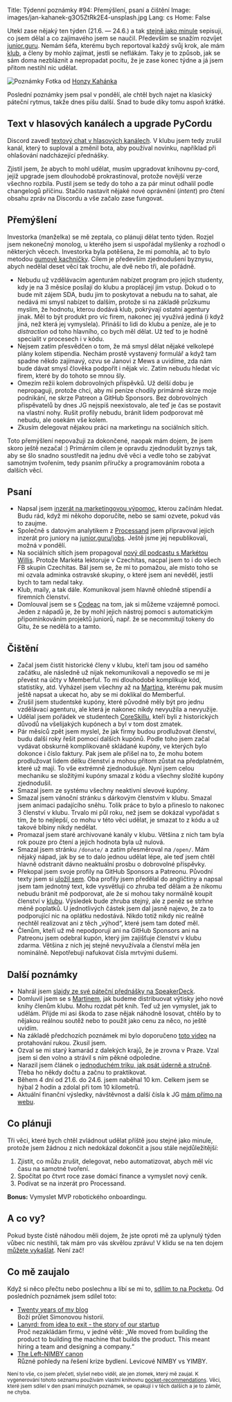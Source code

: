 Title: Týdenní poznámky #94: Přemýšlení, psaní a čištění
Image: images/jan-kahanek-g3O5ZtRk2E4-unsplash.jpg
Lang: cs
Home: False


Utekl zase nějaký ten týden (21.6. — 24.6.) a tak [stejně jako minule]({filename}/2022-06-20_tydenni-poznamky-93-konference-a-dalsi-akce.md) sepisuji, co jsem dělal a co zajímavého jsem se naučil. Především se snažím rozvíjet [junior.guru](https://junior.guru/). Nemám šéfa, kterému bych reportoval každý svůj krok, ale mám [klub](https://junior.guru/club/), a členy by mohlo zajímat, jestli se neflákám. Taky je to způsob, jak se sám doma nezbláznit a nepropadat pocitu, že je zase konec týdne a já jsem přitom nestihl nic udělat.

![Poznámky]({static}/images/jan-kahanek-g3O5ZtRk2E4-unsplash.jpg)
Fotka od [Honzy Kahánka](https://unsplash.com/@honza_kahanek)

Poslední poznámky jsem psal v pondělí, ale chtěl bych najet na klasický páteční rytmus, takže dnes píšu další. Snad to bude díky tomu aspoň krátké.

## Text v hlasových kanálech a upgrade PyCordu

Discord zavedl [textový chat v hlasových kanálech](https://support.discord.com/hc/en-us/articles/4412085582359). V klubu jsem tedy zrušil kanál, který to suploval a změnil bota, aby používal novinku, například při ohlašování nadcházející přednášky.

Zjistil jsem, že abych to mohl udělat, musím upgradovat knihovnu py-cord, jejíž upgrade jsem dlouhodobě prokrastinoval, protože novější verze všechno rozbila. Pustil jsem se tedy do toho a za pár minut odhalil podle changelogů příčinu. Stačilo nastavit nějaké nové oprávnění (_intent_) pro čtení obsahu zpráv na Discordu a vše začalo zase fungovat.

## Přemýšlení

Investorka (manželka) se mě zeptala, co plánuji dělat tento týden. Rozjel jsem nekonečný monolog, u kterého jsem si uspořádal myšlenky a rozhodl o některých věcech. Investorka byla potěšena, že mi pomohla, ač to bylo metodou [gumové kachničky](https://en.wikipedia.org/wiki/Rubber_duck_debugging). Cílem je především zjednodušení byznysu, abych nedělal deset věcí tak trochu, ale dvě nebo tři, ale pořádně.

- Nebudu už vzdělávacím agenturám nabízet program pro jejich studenty, kdy je na 3 měsíce posílají do klubu a proplácejí jim vstup. Dokud o to bude mít zájem SDA, budu jim to poskytovat a nebudu na to sahat, ale nedává mi smysl nabízet to dalším, protože si na základě průzkumu myslím, že hodnotu, kterou dodává klub, pokrývají ostatní agentury jinak. Měl to být produkt pro víc firem, nakonec jej využívá jediná (i když jiná, než která jej vymyslela). Přináší to lidi do klubu a peníze, ale je to _distraction_ od toho hlavního, co bych měl dělat. Už teď to je hodně specialit v procesech i v kódu.
- Nejsem zatím přesvědčen o tom, že má smysl dělat nějaké velkolepé plány kolem stipendia. Nechám prostě vystavený formulář a když tam spadne někdo zajímavý, ozvu se Janovi z Mews a uvidíme, zda nám bude dávat smysl člověka podpořit i nějak víc. Zatím nebudu hledat víc firem, které by do tohoto se mnou šly.
- Omezím režii kolem dobrovolných příspěvků. Už delší dobu je nepropaguji, protože chci, aby mi peníze chodily primárně skrze moje podnikání, ne skrze Patreon a GitHub Sponsors. Bez dobrovolných přispěvatelů by dnes JG nejspíš neexistovalo, ale teď je čas se postavit na vlastní nohy. Rušit profily nebudu, bránit lidem podporovat mě nebudu, ale osekám vše kolem.
- Zkusím delegovat nějakou práci na marketingu na sociálních sítích.

Toto přemýšlení nepovažuji za dokončené, naopak mám dojem, že jsem skoro ještě nezačal :) Primárním cílem je opravdu zjednodušit byznys tak, aby se šlo snadno soustředit na jednu dvě věci a vedle toho se zabývat samotným tvořením, tedy psaním příručky a programováním robota a dalších věcí.

## Psaní

- Napsal jsem [inzerát na marketingovou výpomoc]({filename}/2022-06-24_vypomoc-na-socialni-site.md), kterou začínám hledat. Budu rád, když mi někoho doporučíte, nebo se sami ozvete, pokud vás to zaujme.
- Společně s datovým analytikem z [Processand](https://www.processand.com/) jsem připravoval jejich inzerát pro juniory na [junior.guru/jobs](https://junior.guru/jobs/). Ještě jsme jej nepublikovali, možná v pondělí.
- Na sociálních sítích jsem propagoval [nový díl podcastu s Markétou Willis](https://junior.guru/podcast/). Protože Markéta lektoruje v Czechitas, nacpal jsem to i do všech FB skupin Czechitas. Bál jsem se, že mi to pomažou, ale místo toho se mi ozvala adminka ostravské skupiny, o které jsem ani nevěděl, jestli bych to tam nedal taky.
- Klub, maily, a tak dále. Komunikoval jsem hlavně ohledně stipendií a firemních členství.
- Domlouval jsem se s [Codeac](https://www.codeac.io/) na tom, jak si můžeme vzájemně pomoci. Jeden z nápadů je, že by mohl jejich nástroj pomoci s automatickým připomínkováním projektů juniorů, např. že se necommitují tokeny do Gitu, že se nedělá to a tamto.

## Čištění

- Začal jsem čistit historické členy v klubu, kteří tam jsou od samého začátku, ale následně už nijak nekomunikovali a nepovedlo se mi je převést na účty v Memberful. To mi dlouhodobě komplikuje kód, statistiky, atd. Vyházel jsem všechny až na [Martina](https://www.vzhurudolu.cz/), kterému pak musím ještě napsat a ukecat ho, aby se mi doklikal do Memberful.
- Zrušil jsem studentské kupóny, které původně měly být pro jednu vzdělávací agenturu, ale která je nakonec nikdy nevyužila a nevyužije.
- Udělal jsem pořádek ve studentech [CoreSkillu](https://coreskill.tech/), kteří byli z historických důvodů na všelijakých kupónech a byl v tom dost zmatek.
- Pár měsíců zpět jsem myslel, že jak firmy budou prodlužovat členství, budu další roky řešit pomocí dalších kupónů. Podle toho jsem začal vydávat obskurně komplikovaně skládané kupóny, ve kterých bylo dokonce i číslo faktury. Pak jsem ale přišel na to, že mohu botem prodlužovat lidem délku členství a mohou přitom zůstat na předplatném, které už mají. To vše extrémně zjednodušuje. Nyní jsem celou mechaniku se složitými kupóny smazal z kódu a všechny složité kupóny zjednodušil.
- Smazal jsem ze systému všechny neaktivní slevové kupóny.
- Smazal jsem vánoční stránku s dárkovým členstvím v klubu. Smazal jsem animaci padajícího sněhu. Tolik práce to bylo a přineslo to nakonec 3 členství v klubu. Trvalo mi půl roku, než jsem se dokázal vypořádat s tím, že to nejlepší, co mohu v této věci udělat, je smazat to z kódu a už takové blbiny nikdy nedělat.
- Promazal jsem staré archivované kanály v klubu. Většina z nich tam byla rok pouze pro čtení a jejich hodnota byla už nulová.
- Smazal jsem stránku `/donate/` a zatím přesměroval na `/open/`. Mám nějaký nápad, jak by se to dalo jednou udělat lépe, ale teď jsem chtěl hlavně odstranit dávno neaktuální prosbu o dobrovolné příspěvky.
- Překopal jsem svoje profily na GitHub Sponsors a Patreonu. Původní texty jsem si [uložil sem](https://gist.github.com/honzajavorek/ed2036751a65c6e6820e4c813b9d950d). Oba profily jsem předělal do angličtiny a napsal jsem tam jednotný text, kde vysvětluji co zhruba teď dělám a že nikomu nebudu bránit mě podporovat, ale že si mohou taky normálně koupit členství v [klubu](https://junior.guru/club/). Výsledek bude zhruba stejný, ale z peněz se strhne méně poplatků. U jednotlivých částek jsem dal jasně najevo, že za to podporující nic na oplátku nedostává. Nikdo totiž nikdy nic reálně nechtěl realizovat ani z těch „výhod“, které jsem tam doteď měl.
- Členům, kteří už mě nepodporují ani na GitHub Sponsors ani na Patreonu jsem odebral kupón, který jim zajišťuje členství v klubu zdarma. Většina z nich jej stejně nevyužívala a členství měla jen nominálně. Nepotřebuji nafukovat čísla mrtvými dušemi.

## Další poznámky

- Nahrál jsem [slajdy ze své páteční přednášky na SpeakerDeck](https://speakerdeck.com/honzajavorek/we-are-the-robots).
- Domluvil jsem se s [Martinem](https://www.vzhurudolu.cz/), jak budeme distribuovat výtisky jeho nové knihy členům klubu. Mohu rozdat pět knih. Teď už jen vymyslet, jak to udělám. Přijde mi asi škoda to zase nějak náhodně losovat, chtělo by to nějakou reálnou soutěž nebo to použít jako cenu za něco, no ještě uvidím.
- Na základě předchozích poznámek mi bylo doporučeno [toto video](https://www.youtube.com/watch?app=desktop&v=0DyWG1JiDYk) na protahování rukou. Zkusil jsem.
- Ozval se mi starý kamarád z dalekých krajů, že je zrovna v Praze. Vzal jsem si den volno a strávil s ním pěkné odpoledne.
- Narazil jsem článek o [jednoduchém triku, jak psát úderně a stručně](https://sive.rs/1s). Třeba ho někdy dočtu a začnu to praktikovat.
- Během 4 dní od 21.6. do 24.6. jsem naběhal 10 km. Celkem jsem se hýbal 2 hodin a zdolal při tom 10 kilometrů.
- Aktuální finanční výsledky, návštěvnost a další čísla k JG [mám přímo na webu](https://junior.guru/open/).


## Co plánuji

Tři věci, které bych chtěl zvládnout udělat příště jsou stejné jako minule, protože jsem žádnou z nich nedokázal dokončit a jsou stále nejdůležitější:

1. Zjistit, co můžu zrušit, delegovat, nebo automatizovat, abych měl víc času na samotné tvoření.
2. Spočítat po čtvrt roce zase domácí finance a vymyslet nový ceník.
3. Podívat se na inzerát pro Processand.

**Bonus:** Vymyslet MVP robotického onboardingu.


## A co vy?

Pokud byste čistě náhodou měli dojem, že jste oproti mě za uplynulý týden vůbec nic nestihli, tak mám pro vás skvělou zprávu! V klidu se na ten dojem [můžete vykašlat]({filename}/2020-06-04_neni-to-zavod.md). Není zač!


## Co mě zaujalo

Když si něco přečtu nebo poslechnu a líbí se mi to, [sdílím to na Pocketu](https://getpocket.com/@honzajavorek). Od posledních poznámek jsem sdílel toto:

- [Twenty years of my blog](http://simonwillison.net/2022/Jun/12/twenty-years/#atom-entries)<br>Boží průlet Simonovou historií.
- [Lanyrd: from idea to exit - the story of our startup](https://blog.natbat.net/post/61658401806/lanyrd-from-idea-to-exit)<br>Proč nezakládám firmu, v jedné větě: „We moved from building the product to building the machine that builds the product. This meant hiring a team and designing a company.“
- [The Left-NIMBY canon](https://t.co/az0WjVgkYN?ssr=true)<br>Různé pohledy na řešení krize bydlení. Levicové NIMBY vs YIMBY.

<small>Není to vše, co jsem přečetl, slyšel nebo viděl, ale jen zlomek, který mě zaujal. K vygenerování tohoto seznamu používám vlastní knihovnu <a href="https://pypi.org/project/pocket-recommendations/">pocket-recommendations</a>. Věci, které jsem sdílel v den psaní minulých poznámek, se opakují i v těch dalších a je to záměr, ne chyba.</small>
